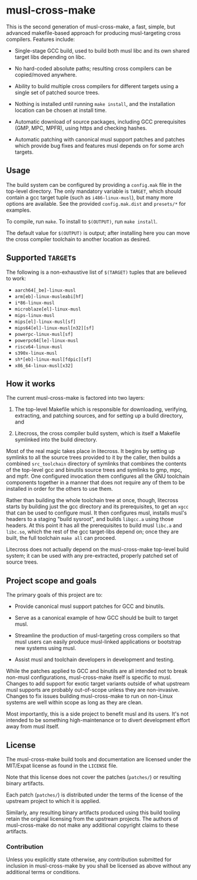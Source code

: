 musl-cross-make
===============

This is the second generation of musl-cross-make, a fast, simple,
but advanced makefile-based approach for producing musl-targeting
cross compilers. Features include:

- Single-stage GCC build, used to build both musl libc and its own
  shared target libs depending on libc.

- No hard-coded absolute paths; resulting cross compilers can be
  copied/moved anywhere.

- Ability to build multiple cross compilers for different targets
  using a single set of patched source trees.

- Nothing is installed until running `make install`, and the
  installation location can be chosen at install time.

- Automatic download of source packages, including GCC prerequisites
  (GMP, MPC, MPFR), using https and checking hashes.

- Automatic patching with canonical musl support patches and patches
  which provide bug fixes and features musl depends on for some arch
  targets.


Usage
-----

The build system can be configured by providing a `config.mak` file in
the top-level directory. The only mandatory variable is `TARGET`, which
should contain a gcc target tuple (such as `i486-linux-musl`), but many
more options are available. See the provided `config.mak.dist` and
`presets/*` for examples.

To compile, run `make`. To install to `$(OUTPUT)`, run `make install`.

The default value for `$(OUTPUT)` is output; after installing here you
can move the cross compiler toolchain to another location as desired.



Supported `TARGET`s
-------------------

The following is a non-exhaustive list of `$(TARGET)` tuples that are
believed to work:

- `aarch64[_be]-linux-musl`
- `arm[eb]-linux-musleabi[hf]`
- `i*86-linux-musl`
- `microblaze[el]-linux-musl`
- `mips-linux-musl`
- `mips[el]-linux-musl[sf]`
- `mips64[el]-linux-musl[n32][sf]`
- `powerpc-linux-musl[sf]`
- `powerpc64[le]-linux-musl`
- `riscv64-linux-musl`
- `s390x-linux-musl`
- `sh*[eb]-linux-musl[fdpic][sf]`
- `x86_64-linux-musl[x32]`



How it works
------------

The current musl-cross-make is factored into two layers:

1. The top-level Makefile which is responsible for downloading,
   verifying, extracting, and patching sources, and for setting up a
   build directory, and

2. Litecross, the cross compiler build system, which is itself a
   Makefile symlinked into the build directory.

Most of the real magic takes place in litecross. It begins by setting
up symlinks to all the source trees provided to it by the caller, then
builds a combined `src_toolchain` directory of symlinks that combines
the contents of the top-level gcc and binutils source trees and
symlinks to gmp, mpc, and mpfr. One configured invocation them
configures all the GNU toolchain components together in a manner that
does not require any of them to be installed in order for the others
to use them.

Rather than building the whole toolchain tree at once, though,
litecross starts by building just the gcc directory and its
prerequisites, to get an `xgcc` that can be used to configure musl. It
then configures musl, installs musl's headers to a staging "build
sysroot", and builds `libgcc.a` using those headers. At this point it
has all the prerequisites to build musl `libc.a` and `libc.so`, which the
rest of the gcc target-libs depend on; once they are built, the full
toolchain `make all` can proceed.

Litecross does not actually depend on the musl-cross-make top-level
build system; it can be used with any pre-extracted, properly patched
set of source trees.


Project scope and goals
-----------------------

The primary goals of this project are to:

- Provide canonical musl support patches for GCC and binutils.

- Serve as a canonical example of how GCC should be built to target
  musl.

- Streamline the production of musl-targeting cross compilers so that
  musl users can easily produce musl-linked applications or bootstrap
  new systems using musl.

- Assist musl and toolchain developers in development and testing.

While the patches applied to GCC and binutils are all intended not to
break non-musl configurations, musl-cross-make itself is specific to
musl. Changes to add support for exotic target variants outside of
what upstream musl supports are probably out-of-scope unless they are
non-invasive. Changes to fix issues building musl-cross-make to run on
non-Linux systems are well within scope as long as they are clean.

Most importantly, this is a side project to benefit musl and its
users. It's not intended to be something high-maintenance or to divert
development effort away from musl itself.


License
-------

The musl-cross-make build tools and documentation are licensed under
the MIT/Expat license as found in the `LICENSE` file.

Note that this license does not cover the patches (`patches/`) or
resulting binary artifacts.

Each patch (`patches/`) is distributed under the terms of the license
of the upstream project to which it is applied.

Similarly, any resulting binary artifacts produced using this build
tooling retain the original licensing from the upstream projects.  The
authors of musl-cross-make do not make any additional copyright claims
to these artifacts.

### Contribution

Unless you explicitly state otherwise, any contribution submitted for
inclusion in musl-cross-make by you shall be licensed as above without
any additional terms or conditions.
